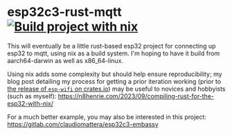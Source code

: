 # esp32c3-rust-mqtt [![Build project with nix](https://github.com/n8henrie/esp32c3-rust-mqtt/actions/workflows/build.yml/badge.svg)](https://github.com/n8henrie/esp32c3-rust-mqtt/actions/workflows/build.yml)

This will eventually be a little rust-based esp32 project for connecting up
esp32 to mqtt, using nix as a build system. I'm hoping to have it build from
aarch64-darwin as well as x86_64-linux.

Using nix adds some complexity but should help ensure reproducibility; my blog
post detailing my process for getting a prior iteration working (prior to [the
release of `esp-wifi` on crates.io](https://crates.io/crates/esp-wifi)) may be
useful to novices and hobbyists (such as myself):
https://n8henrie.com/2023/09/compiling-rust-for-the-esp32-with-nix/

For a much better example, you may also be interested in this project: https://gitlab.com/claudiomattera/esp32c3-embassy
